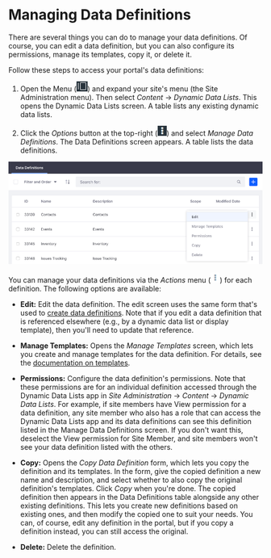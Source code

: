 # Managing Data Definitions

There are several things you can do to manage your data definitions. Of course, 
you can edit a data definition, but you can also configure its permissions, 
manage its templates, copy it, or delete it. 

Follow these steps to access your portal's data definitions: 

1.  Open the Menu 
    (![Menu](../../../images/icon-menu.png)) 
    and expand your site's menu (the Site Administration menu). Then select 
    *Content* &rarr; *Dynamic Data Lists*. This opens the Dynamic Data Lists 
    screen. A table lists any existing dynamic data lists. 

2.  Click the *Options* button at the top-right 
    (![Options](../../../images/icon-options.png)) 
    and select *Manage Data Definitions*. The Data Definitions screen appears. A 
    table lists the data definitions. 

![Figure 1: You can copy an existing data definition, manage its templates, and more.](../../../images/ddl-definitions-actions.png)

You can manage your data definitions via the *Actions* menu 
(![Actions](../../../images/icon-actions.png)) 
for each definition. The following options are available: 

-   **Edit:** Edit the data definition. The edit screen uses the same form 
    that's used to 
    [create data definitions](liferay.com). 
    Note that if you edit a data definition that is referenced elsewhere (e.g., 
    by a dynamic data list or display template), then you'll need to update that 
    reference. 

-   **Manage Templates:** Opens the *Manage Templates* screen, which lets you 
    create and manage templates for the data definition. For details, see the 
    [documentation on templates](liferay.com). 

-   **Permissions:** Configure the data definition's permissions. Note that 
    these permissions are for an individual definition accessed through the 
    Dynamic Data Lists app in *Site Administration* &rarr; *Content* &rarr; 
    *Dynamic Data Lists*. For example, if site members have View permission for 
    a data definition, any site member who also has a role that can access the 
    Dynamic Data Lists app and its data definitions can see this definition 
    listed in the Manage Data Definitions screen. If you don't want this, 
    deselect the View permission for Site Member, and site members won't see 
    your data definition listed with the others. 

-   **Copy:** Opens the *Copy Data Definition* form, which lets you copy the 
    definition and its templates. In the form, give the copied definition a new 
    name and description, and select whether to also copy the original 
    definition's templates. Click *Copy* when you're done. The copied definition 
    then appears in the Data Definitions table alongside any other existing 
    definitions. This lets you create new definitions based on existing ones, 
    and then modify the copied one to suit your needs. You can, of course, edit 
    any definition in the portal, but if you copy a definition instead, you can 
    still access the original. 

-   **Delete:** Delete the definition. 
